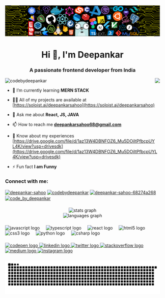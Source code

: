 [![MasterHead](https://raw.githubusercontent.com/zephyrus21/zephyrus21/refs/heads/master/my_banner.png)](https://soloist.ai/deepankarsahoo)

<h1 align="center">Hi 👋, I'm Deepankar</h1>
<h3 align="center">A passionate frontend developer from India</h3>
<img align="right" height="200" ;" src="https://media1.tenor.com/m/MBi81kQ7aU0AAAAC/anime-computer-gurl.gif"  />


<p align="left"> <img src="https://komarev.com/ghpvc/?username=codebydeepankar&label=Profile%20views&color=0e75b6&style=flat" alt="codebydeepankar" /> </p>

- 🌱 I’m currently learning **MERN STACK**

- 👨‍💻 All of my projects are available at [https://soloist.ai/deepankarsahoo](https://soloist.ai/deepankarsahoo)

- 💬 Ask me about **React, JS, JAVA**

- 📫 How to reach me **deepankarsahoo68@gmail.com**

- 📄 Know about my experiences [https://drive.google.com/file/d/1az13W4DBNFOZ6_Mu5DOiItPfbcpUYL4K/view?usp=drivesdk](https://drive.google.com/file/d/1az13W4DBNFOZ6_Mu5DOiItPfbcpUYL4K/view?usp=drivesdk)

- ⚡ Fun fact **I am Funny**

<h3 align="left">Connect with me:</h3>
<p align="left">
<a href="https://codepen.io/deepankar-sahoo" target="blank"><img align="center" src="https://raw.githubusercontent.com/rahuldkjain/github-profile-readme-generator/master/src/images/icons/Social/codepen.svg" alt="deepankar-sahoo" height="30" width="40" /></a>
<a href="https://twitter.com/codebydeepankar" target="blank"><img align="center" src="https://raw.githubusercontent.com/rahuldkjain/github-profile-readme-generator/master/src/images/icons/Social/twitter.svg" alt="codebydeepankar" height="30" width="40" /></a>
<a href="https://linkedin.com/in/deepankar-sahoo-68274a268" target="blank"><img align="center" src="https://raw.githubusercontent.com/rahuldkjain/github-profile-readme-generator/master/src/images/icons/Social/linked-in-alt.svg" alt="deepankar-sahoo-68274a268" height="30" width="40" /></a>
<a href="https://instagram.com/code_by_deepankar" target="blank"><img align="center" src="https://raw.githubusercontent.com/rahuldkjain/github-profile-readme-generator/master/src/images/icons/Social/instagram.svg" alt="code_by_deepankar" height="30" width="40" /></a>
</p>



###

<div align="center">
  <img src="https://github-readme-stats.vercel.app/api?username=CodeByDeepankar&hide_title=false&hide_rank=false&show_icons=true&include_all_commits=true&count_private=true&disable_animations=false&theme=dracula&locale=en&hide_border=false" height="150" alt="stats graph" /> <br>
  <img src="https://github-readme-stats.vercel.app/api/top-langs?username=CodeByDeepankar&locale=en&hide_title=false&layout=compact&card_width=320&langs_count=5&theme=dracula&hide_border=false" height="150" alt="languages graph"  />
</div>

###



###

<div align="left">
  <img src="https://cdn.jsdelivr.net/gh/devicons/devicon/icons/javascript/javascript-original.svg" height="30" alt="javascript logo"  />
  <img width="12" />
  <img src="https://cdn.jsdelivr.net/gh/devicons/devicon/icons/typescript/typescript-original.svg" height="30" alt="typescript logo"  />
  <img width="12" />
  <img src="https://cdn.jsdelivr.net/gh/devicons/devicon/icons/react/react-original.svg" height="30" alt="react logo"  />
  <img width="12" />
  <img src="https://cdn.jsdelivr.net/gh/devicons/devicon/icons/html5/html5-original.svg" height="30" alt="html5 logo"  />
  <img width="12" />
  <img src="https://cdn.jsdelivr.net/gh/devicons/devicon/icons/css3/css3-original.svg" height="30" alt="css3 logo"  />
  <img width="12" />
  <img src="https://cdn.jsdelivr.net/gh/devicons/devicon/icons/python/python-original.svg" height="30" alt="python logo"  />
  <img width="12" />
  <img src="https://cdn.jsdelivr.net/gh/devicons/devicon/icons/csharp/csharp-original.svg" height="30" alt="csharp logo"  />
</div>

###

<div align="left">
  <a href="https://codepen.io/Deepankar-Sahoo" target="_blank">
    <img src="https://img.shields.io/static/v1?message=Codepen&logo=codepen&label=&color=000000&logoColor=white&labelColor=&style=for-the-badge" height="35" alt="codepen logo"  />
  </a>
  <a href="https://www.linkedin.com/in/deepankar-sahoo-68274a268/" target="_blank">
    <img src="https://img.shields.io/static/v1?message=LinkedIn&logo=linkedin&label=&color=0077B5&logoColor=white&labelColor=&style=for-the-badge" height="35" alt="linkedin logo"  />
  </a>
  <a href="https://x.com/CodeByDeepankar/" target="_blank">
    <img src="https://img.shields.io/static/v1?message=Twitter&logo=twitter&label=&color=1DA1F2&logoColor=white&labelColor=&style=for-the-badge" height="35" alt="twitter logo"  />
  </a>
  <a href="https://stackoverflow.com/users/28339236/deepankar-sahoo" target="_blank">
    <img src="https://img.shields.io/static/v1?message=Stackoverflow&logo=stackoverflow&label=&color=FE7A16&logoColor=white&labelColor=&style=for-the-badge" height="35" alt="stackoverflow logo"  />
  </a>
  <a href="https://medium.com/@deepankarsahoo68" target="_blank">
    <img src="https://img.shields.io/static/v1?message=Medium&logo=medium&label=&color=12100E&logoColor=white&labelColor=&style=for-the-badge" height="35" alt="medium logo"  />
  </a>
  <a href="https://instagram.com/code_by_deepankar" target="_blank">
    <img src="https://img.shields.io/static/v1?message=Instagram&logo=instagram&label=&color=E4405F&logoColor=white&labelColor=&style=for-the-badge" height="35" alt="instagram logo"  />
  </a>
</div>

###
<div align="center">
  
![snake gif](https://github.com/CodeByDeepankar/CodeByDeepankar/blob/output/github-snake-dark.svg)

</div>

###
